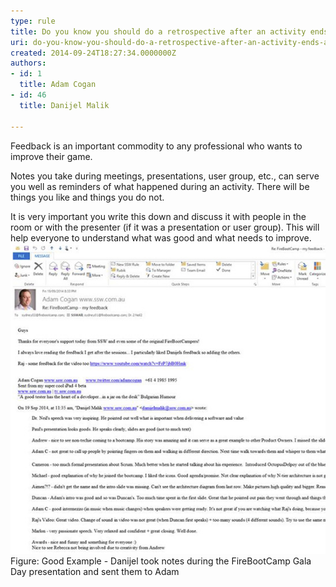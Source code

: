 ```yaml
---
type: rule
title: Do you know you should do a retrospective after an activity ends (a.k.a. Feedback)?
uri: do-you-know-you-should-do-a-retrospective-after-an-activity-ends-aka-feedback
created: 2014-09-24T18:27:34.0000000Z
authors:
- id: 1
  title: Adam Cogan
- id: 46
  title: Danijel Malik

---
```


 
​Feedback is an important commodity to any professional who wants to improve their game.​

Notes you take during meetings, presentations, user group, etc., can serve you well as reminders of what happened during an activity. There will be things you like and things you do not.
 
​It is very important you write this down and discuss it with people in the room or with the presenter (if it was a presentation or user group). This will help everyone to understand what was good and what needs to improve.​
![](activity-feedback.jpg)Figure: Good Example - Danijel took notes during the FireBootCamp Gala Day presentation and sent them to Adam​
